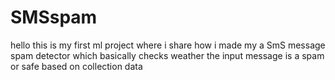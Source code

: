 # SMSspam
hello this is my first ml project where i share how i made my a SmS message spam detector which basically checks weather the input message is a spam or safe based on collection data
